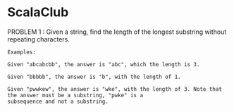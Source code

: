 # ScalaClub

PROBLEM 1 :
    Given a string, find the length of the longest substring without repeating characters.

    Examples:

    Given "abcabcbb", the answer is "abc", which the length is 3.

    Given "bbbbb", the answer is "b", with the length of 1.

    Given "pwwkew", the answer is "wke", with the length of 3. Note that the answer must be a substring, "pwke" is a
    subsequence and not a substring.


